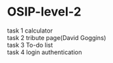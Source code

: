 # OSIP-level-2
task 1 calculator
<br>
task 2 tribute page(David Goggins)
<br>
task 3 To-do list
<br>
task 4 login authentication
